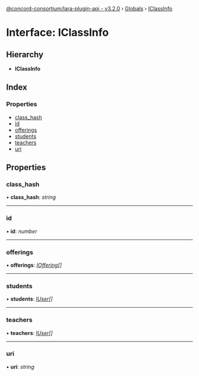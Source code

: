 [@concord-consortium/lara-plugin-api - v3.2.0](../README.md) › [Globals](../globals.md) › [IClassInfo](iclassinfo.md)

# Interface: IClassInfo

## Hierarchy

* **IClassInfo**

## Index

### Properties

* [class_hash](iclassinfo.md#class_hash)
* [id](iclassinfo.md#id)
* [offerings](iclassinfo.md#offerings)
* [students](iclassinfo.md#students)
* [teachers](iclassinfo.md#teachers)
* [uri](iclassinfo.md#uri)

## Properties

###  class_hash

• **class_hash**: *string*

___

###  id

• **id**: *number*

___

###  offerings

• **offerings**: *[IOffering](ioffering.md)[]*

___

###  students

• **students**: *[IUser](iuser.md)[]*

___

###  teachers

• **teachers**: *[IUser](iuser.md)[]*

___

###  uri

• **uri**: *string*
